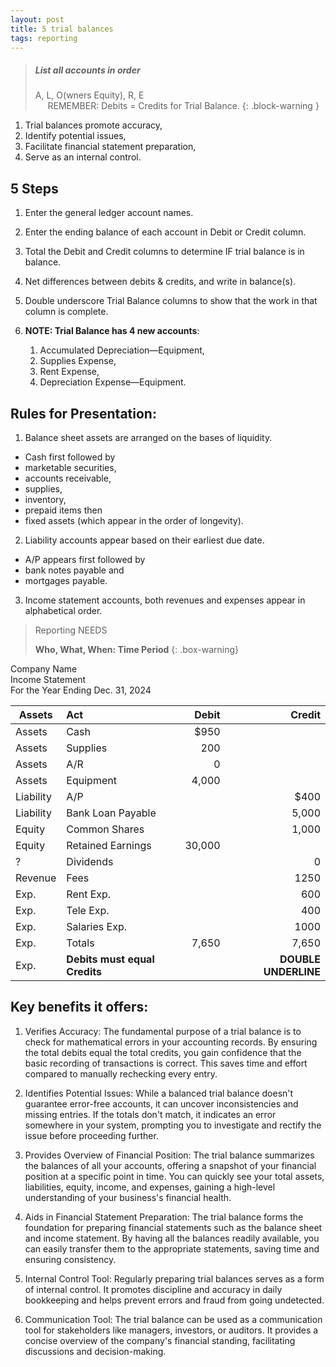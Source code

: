 ```yaml
---
layout: post
title: 5 trial balances
tags: reporting
---
```



> ##### List all accounts in order
>
> A, L, O(wners Equity), R, E <br> &nbsp;&nbsp;&nbsp;&nbsp; REMEMBER: Debits = Credits for Trial Balance.
{: .block-warning }


1. Trial balances promote accuracy,   
2. Identify potential issues,   
3. Facilitate financial statement preparation,  
4. Serve as an internal control.   


## 5 Steps

1. Enter the general ledger account names.   

2. Enter the ending balance of each account in Debit or Credit column.   

3. Total the Debit and Credit columns to determine IF trial balance is in balance.   

4. Net differences between debits & credits, and write in balance(s).  

5. Double underscore Trial Balance columns to show that the work in that column is complete.   

6. **NOTE: Trial Balance has 4 new accounts**:  
   1. Accumulated Depreciation—Equipment,  
   2. Supplies Expense,  
   3. Rent Expense,  
   4. Depreciation Expense—Equipment.     


## Rules for Presentation:

1. Balance sheet assets are arranged on the bases of liquidity. 
  - Cash first followed by 
  - marketable securities, 
  - accounts receivable, 
  - supplies, 
  - inventory, 
  - prepaid items then 
  - fixed assets (which appear in the order of longevity).     

2. Liability accounts appear based on their earliest due date.   
-  A/P appears first followed by 
-  bank notes payable and 
-  mortgages payable.   

3. Income statement accounts, both revenues and expenses appear in alphabetical order.   



> Reporting NEEDS
>
>**Who, What, When: Time Period**
{: .box-warning}


Company Name   
Income Statement   
For the Year Ending Dec. 31, 2024


| Assets | Act | Debit | Credit |
|-|:---|-------:|------:|
| Assets | Cash | $950 | |
| Assets | Supplies | 200 |  |
| Assets | A/R | 0 | |
| Assets | Equipment | 4,000 | |
| Liability | A/P |  | $400 |
| Liability | Bank Loan Payable |  | 5,000 |
| Equity | Common Shares | | 1,000 |
| Equity | Retained Earnings |  30,000 | |
|?| Dividends | | 0 |
| Revenue | Fees |  | 1250 |
| Exp. | Rent Exp. |   | 600 |
| Exp. | Tele Exp. |   | 400 |
| Exp. | Salaries Exp. |   | 1000 |
| Exp. | Totals | 7,650 | 7,650 |
| Exp. | **Debits must equal Credits** | | **DOUBLE UNDERLINE** |



## Key benefits it offers:

1. Verifies Accuracy: The fundamental purpose of a trial balance is to check for mathematical errors in your accounting records. By ensuring the total debits equal the total credits, you gain confidence that the basic recording of transactions is correct. This saves time and effort compared to manually rechecking every entry.

2. Identifies Potential Issues: While a balanced trial balance doesn't guarantee error-free accounts, it can uncover inconsistencies and missing entries. If the totals don't match, it indicates an error somewhere in your system, prompting you to investigate and rectify the issue before proceeding further.

3. Provides Overview of Financial Position: The trial balance summarizes the balances of all your accounts, offering a snapshot of your financial position at a specific point in time. You can quickly see your total assets, liabilities, equity, income, and expenses, gaining a high-level understanding of your business's financial health.

4. Aids in Financial Statement Preparation: The trial balance forms the foundation for preparing financial statements such as the balance sheet and income statement. By having all the balances readily available, you can easily transfer them to the appropriate statements, saving time and ensuring consistency.

5. Internal Control Tool: Regularly preparing trial balances serves as a form of internal control. It promotes discipline and accuracy in daily bookkeeping and helps prevent errors and fraud from going undetected.

6. Communication Tool: The trial balance can be used as a communication tool for stakeholders like managers, investors, or auditors. It provides a concise overview of the company's financial standing, facilitating discussions and decision-making.

